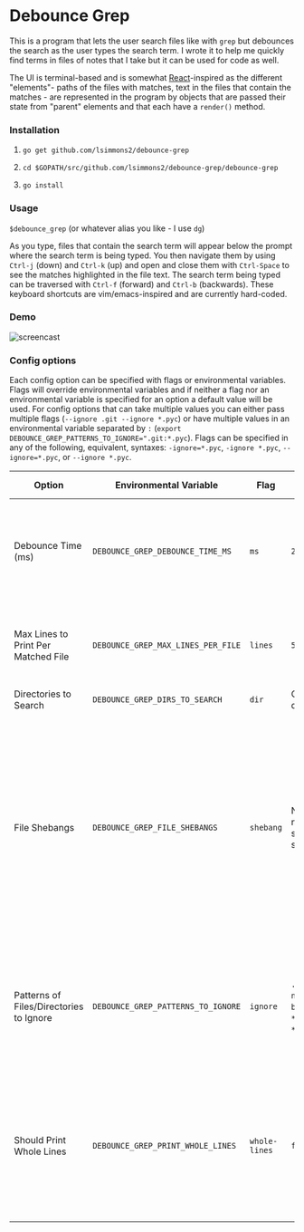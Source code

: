 
<h1>Debounce Grep</h2>

This is a program that lets the user search files like with `grep` but debounces the search as the user types the search term. I wrote it to help me quickly find terms in files of notes that I take but it can be used for code as well.

The UI is terminal-based and is somewhat [React](https://reactjs.org/)-inspired as the different "elements"- paths of the files with matches, text in the files that contain the matches - are represented in the program by objects that are passed their state from "parent" elements and that each have a `render()` method.

<h3>Installation</h3>

1. `go get github.com/lsimmons2/debounce-grep`

2. `cd $GOPATH/src/github.com/lsimmons2/debounce-grep/debounce-grep`

3. `go install`

<h3>Usage</h3>

`$debounce_grep` (or whatever alias you like - I use `dg`)

As you type, files that contain the search term will appear below the prompt where the search term is being typed. You then navigate them by using `Ctrl-j` (down) and `Ctrl-k` (up) and open and close them with `Ctrl-Space` to see the matches highlighted in the file text. The search term being typed can be traversed with `Ctrl-f` (forward) and `Ctrl-b` (backwards). These keyboard shortcuts are vim/emacs-inspired and are currently hard-coded.

<h3>Demo</h3>

![screencast](demo_screenshot.gif)
 

<h3>Config options</h3>

Each config option can be specified with flags or environmental variables. Flags will override environmental variables and if neither a flag nor an environmental variable is specified for an option a default value will be used. For config options that can take multiple values you can either pass multiple flags (`--ignore .git --ignore *.pyc`) or have multiple values in an environmental variable separated by `:` (`export DEBOUNCE_GREP_PATTERNS_TO_IGNORE=".git:*.pyc`). Flags can be specified in any of the following, equivalent, syntaxes: `-ignore=*.pyc`, `-ignore *.pyc`, `--ignore=*.pyc`, or `--ignore *.pyc`.

| Option | Environmental Variable | Flag | Default value | Multiple Values | Description |
| ------------- | ------------- | ------------- | ------------- | ------------- | ------------- |
| Debounce Time (ms)  | `DEBOUNCE_GREP_DEBOUNCE_TIME_MS`  | `ms`  | `200`  | No | Time that program will wait after last character is typed before searching files.  |
| Max Lines to Print Per Matched File  | `DEBOUNCE_GREP_MAX_LINES_PER_FILE`  | `lines`  | `5`  | No | Maximum number of lines with matches that will be shown for each file.  |
| Directories to Search  | `DEBOUNCE_GREP_DIRS_TO_SEARCH`  | `dir`  | Current working directory  | Yes | Directories to search. |
| File Shebangs  | `DEBOUNCE_GREP_FILE_SHEBANGS`  | `shebang`  | None - files do not need a shebang to be searched | Yes  | "Shebangs" that files will need to be searched. I put in because I store a lot of my notes in files with a `*study` shebang at the top of the file and often use this program for searching just these files.  |
| Patterns of Files/Directories to Ignore  | `DEBOUNCE_GREP_PATTERNS_TO_IGNORE`  | `ignore`  | `.git`, `venv`, `node_modules`, `bower_components`, `*.png`, `*.jpg`, `*.jpeg`, and `*.pyc`  | Yes | Glob patterns to specify files and directories not to search. Follows standard described [here](http://pubs.opengroup.org/onlinepubs/009695399/utilities/xcu_chap02.html#tag_02_13). |
| Should Print Whole Lines  | `DEBOUNCE_GREP_PRINT_WHOLE_LINES`  | `whole-lines`  | `false`  | No | Whether to print the entire length of each file line with a match in it. If false, text will be cut off at the end of the terminal window. |
